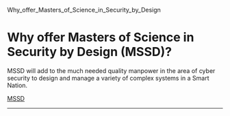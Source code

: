 Why_offer_Masters_of_Science_in_Security_by_Design



Why offer Masters of Science in Security by Design (MSSD)?
==========================================================

MSSD will add to the much needed quality manpower in the area of cyber security to design and manage a variety of complex systems in a Smart Nation.

[MSSD](https://www.sutd.edu.sg/tag/mssd/)

---

